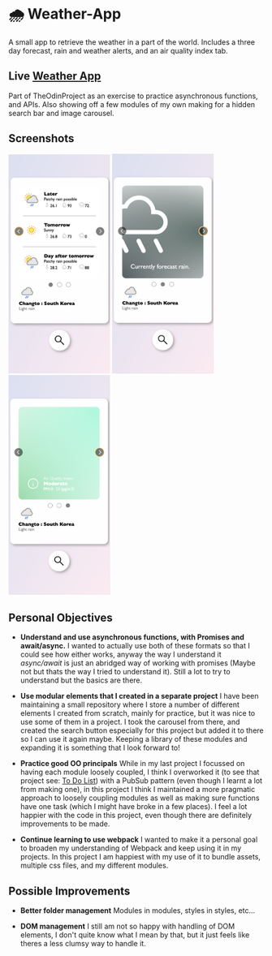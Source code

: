 # 🌧️   Weather-App
A small app to retrieve the weather in a part of the world.
Includes a three day forecast, rain and weather alerts, and an air quality index tab.

## Live [Weather App](https://niallantony.github.io/Weather-App)

Part of TheOdinProject as an exercise to practice asynchronous functions, and APIs. Also showing off a few modules of my own making for a hidden search bar and image carousel.

## Screenshots

<p float="left">
    <img src="./other/forecast_page.png" alt="forecast page" width="200"/>
    <img src="./other/rain_page.png" alt="rain page" width="200"/>
    <img src="./other/air_quality.png" alt="air quality page" width="200"/>
</p>

## Personal Objectives

- **Understand and use asynchronous functions, with Promises and await/async.** I wanted to actually use both of these formats so that I could see how either works, anyway the way I understand it *async/await* is just an abridged way of working with promises (Maybe not but thats the way I tried to understand it). Still a lot to try to understand but the basics are there.

- **Use modular elements that I created in a separate project** I have been maintaining a small repository where I store a number of different elements I created from scratch, mainly for practice, but it was nice to use some of them in a project. I took the carousel from there, and created the search button especially for this project but added it to there so I can use it again maybe. Keeping a library of these modules and expanding it is something that I look forward to!

- **Practice good OO principals** While in my last project I focussed on having each module loosely coupled, I think I overworked it (to see that project see: [To Do List](https://github.com/niallantony/ToDoList)) with a PubSub pattern (even though I learnt a lot from making one), in this project I think I maintained a more pragmatic approach to loosely coupling modules as well as making sure functions have one task (which I might have broke in a few places). I feel a lot happier with the code in this project, even though there are definitely improvements to be made.

- **Continue learning to use webpack** I wanted to make it a personal goal to broaden my understanding of Webpack and keep using it in my projects. In this project I am happiest with my use of it to bundle assets, multiple css files, and my different modules.

## Possible Improvements

- **Better folder management** Modules in modules, styles in styles, etc...

- **DOM management** I still am not so happy with handling of DOM elements, I don't quite know what I mean by that, but it just feels like theres a less clumsy way to handle it.
